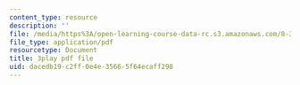 ```yaml
---
content_type: resource
description: ''
file: /media/https%3A/open-learning-course-data-rc.s3.amazonaws.com/8-333-statistical-mechanics-i-statistical-mechanics-of-particles-fall-2013/dacedb19c2ff0e4e35665f64ecaff298_ckUyxmwaC5E.pdf
file_type: application/pdf
resourcetype: Document
title: 3play pdf file
uid: dacedb19-c2ff-0e4e-3566-5f64ecaff298
---
```

